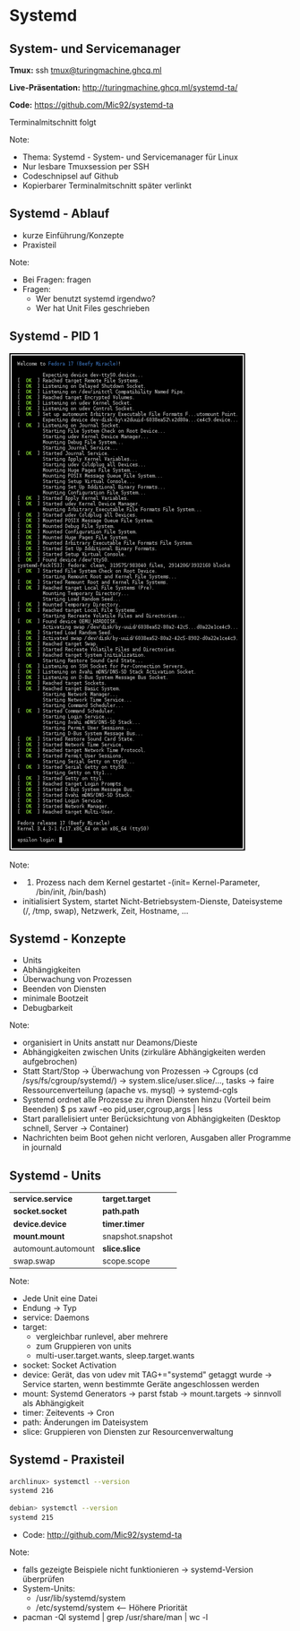 <!--
Multi-Monitor-Shortcuts:
Ctrl-O: Move Window to next screen
Mod4 + Control + j/k: Focus next/previous screen

reveal.js-Shortcuts:
o: Öffne Übersicht
s: Öffne Vortragsmonitor
-->

# Systemd
## System- und Servicemanager

**Tmux:** ssh tmux@turingmachine.ghcq.ml

**Live-Präsentation:** http://turingmachine.ghcq.ml/systemd-ta/

**Code:** https://github.com/Mic92/systemd-ta

Terminalmitschnitt folgt

Note:
- Thema: Systemd - System- und Servicemanager für Linux
- Nur lesbare Tmuxsession per SSH
- Codeschnipsel auf Github
- Kopierbarer Terminalmitschnitt später verlinkt


## Systemd - Ablauf
- kurze Einführung/Konzepte
- Praxisteil

Note:
- Bei Fragen: fragen
- Fragen:
  - Wer benutzt systemd irgendwo?
  - Wer hat Unit Files geschrieben


## Systemd - PID 1

<img src="img/boot.png" alt="Boot process">

Note:

- 1. Prozess nach dem Kernel gestartet -(init= Kernel-Parameter, /bin/init, /bin/bash)
- initialisiert System, startet Nicht-Betriebsystem-Dienste, Dateisysteme (/,
  /tmp, swap), Netzwerk, Zeit, Hostname, ...


## Systemd - Konzepte

- Units
- Abhängigkeiten
- Überwachung von Prozessen
- Beenden von Diensten
- minimale Bootzeit
- Debugbarkeit

Note:
- organisiert in Units anstatt nur Deamons/Dieste
- Abhängigkeiten zwischen Units (zirkuläre Abhängigkeiten werden aufgebrochen)
- Statt Start/Stop -> Überwachung von Prozessen
  -> Cgroups (cd /sys/fs/cgroup/systemd/)
  -> system.slice/user.slice/..., tasks
  -> faire Ressourcenverteilung (apache vs. mysql)
  -> systemd-cgls
- Systemd ordnet alle Prozesse zu ihren Diensten hinzu
  (Vorteil beim Beenden)
  $ ps xawf -eo pid,user,cgroup,args | less
- Start parallelisiert unter Berücksichtung von Abhängigkeiten (Desktop schnell,
  Server -> Container)
- Nachrichten beim Boot gehen nicht verloren, Ausgaben aller Programme in
  journald


## Systemd - Units

|                     |                   |
| --------------------| ------------------|
| **service.service** | **target.target** |
| **socket.socket**   | **path.path**     |
| **device.device**   | **timer.timer**   |
| **mount.mount**     | snapshot.snapshot |
| automount.automount | **slice.slice**   |
| swap.swap           | scope.scope       |

Note:
- Jede Unit eine Datei
- Endung -> Typ
- service: Daemons
- target:
  - vergleichbar runlevel, aber mehrere
  - zum Gruppieren von units
  - multi-user.target.wants, sleep.target.wants
- socket: Socket Activation
- device: Gerät, das von udev mit TAG+="systemd" getaggt wurde -> Service
  starten, wenn bestimmte Geräte angeschlossen werden
- mount: Systemd Generators -> parst fstab -> mount.targets -> sinnvoll als Abhängigkeit
- timer: Zeitevents -> Cron
- path: Änderungen im Dateisystem
- slice: Gruppieren von Diensten zur Resourcenverwaltung


## Systemd - Praxisteil

```bash
archlinux> systemctl --version
systemd 216
```

```bash
debian> systemctl --version
systemd 215
```

- Code: http://github.com/Mic92/systemd-ta

Note:
- falls gezeigte Beispiele nicht funktionieren -> systemd-Version überprüfen
- System-Units:
  - /usr/lib/systemd/system
  - /etc/systemd/system <-- Höhere Priorität
- pacman -Ql systemd | grep /usr/share/man | wc -l

<!--
[Service]
# keine Shell! -> Volle Pfade, Redirects oder Pipe werden NICHT unterstützt
ExecStart=/usr/bin/socat TCP-LISTEN:8888 'SYSTEM:echo Hello World'

host> systemctl start socat.service
host> systemctl status socat.service
● socat.service
   Loaded: loaded (/etc/systemd/system/socat.service; static) <- Pfad
   Active: active (running) since Sun 2014-10-26 10:40:41 CET; 1min 46s ago <- Startzeit, Laufzeit
 Main PID: 20362 (socat) <- Vaterprozess
   CGroup: /system.slice/socat.service
           └─20362 /usr/bin/socat TCP-LISTEN:8888 SYSTEM:echo Hello World <- Prozess
)
sudo ss -tlnp | grep -C3 8888
nc localhost 8888
host> systemctl status socat.service
-->

<!--
[Service]
ExecStart=/usr/bin/socat TCP-LISTEN:8888,reuseaddr 'SYSTEM:echo Hello World'
Restart=on-success # or always
-->

<!--
[Unit]
Description=Socat Greeting Service
Documentation=man:socat(1)

[Service]
ExecStart=/usr/bin/socat TCP-LISTEN:8888,reuseaddr 'SYSTEM:echo Hello World'
Restart=on-success # or always

[Install]
WantedBy=multi-user.target

host> systemctl enable socat
host> ls -la /etc/systemd/system/multi-user.target.wants/socat.service
host> systemctl status socat
host> sudo systemadm
-->

<!--
[Unit]
Description=Socat Greeting Service
Documentation=man:socat(1)

[Service]
ExecStart=/usr/bin/socat TCP-LISTEN:8888,reuseaddr 'SYSTEM:echo Hello World'
Restart=on-success # or always
User=nobody
Group=nobody

[Install]
WantedBy=multi-user.target
-->

<!--
host>cat /usr/local/bin/ifork
#!/usr/bin/python
import os, time, syslog

if os.fork() == 0:
   print("A new child ", os.getpid())
   while True:
        syslog.syslog("Spam the journal")
        time.sleep(1)
else:
   pids = (os.getpid(), newpid)
   print("parent: %d, child: %d" % pids)
   #time.sleep(3)
host> ps aux | grep 14651
host> journalctl -u ifork -f
host> cat /etc/systemd/system/ifork.service
[Service]
Type=forking
ExecStart=/usr/local/bin/ifork

[Install]
WantedBy=multi-user.target
host> systemctl start ifork
host> systemctl status ifork
time.sleep(5) -> parent
host> journalctl -u ifork -f
-->

<!--
host> cat /etc/systemd/system/network.service
[Unit]
Description=Network startup
Wants=network.target
Before=network.target

[Service]
Type=oneshot
RemainAfterExit=yes
EnvironmentFile=/etc/conf.d/network
ExecStart=/usr/bin/ip link set dev ${interface} up
ExecStart=/usr/bin/ip addr add ${address}/${netmask} dev ${interface}
ExecStart=/usr/bin/ip route add default via ${gateway} metric ${metric}

ExecStop=/usr/bin/ip addr flush dev ${interface}
ExecStop=/usr/bin/ip link set dev ${interface} down

[Install]
WantedBy=multi-user.target]

host> cat /etc/conf.d/network
interface=useless
address=192.168.1.2
netmask=24
gateway=192.168.1.1
metric=2048

# Zeigen: 1 Befehl schlägt fehl
-->

<!--
host> cat /etc/systemd/system/network.service
[Unit]
Description=Network startup
Wants=network.target
Before=network.target

[Service]
Type=oneshot
RemainAfterExit=yes
EnvironmentFile=/etc/conf.d/network@%i
ExecStart=/usr/bin/ip link set dev %i up
ExecStart=/usr/bin/ip addr add ${address}/${netmask} dev %i
ExecStart=/usr/bin/ip route add default via ${gateway} metric ${metric}
ExecStop=/usr/bin/ip addr flush dev %i
ExecStop=/usr/bin/ip link set dev %i down

[Install]
WantedBy=multi-user.target

host> cat /etc/conf.d/network@useless
address=192.168.1.2
netmask=24
gateway=192.168.1.1
metric=2048
-->

<!--
Andere Type ->
notify:
  - /usr/lib/systemd/system/systemd-networkd.service
  - capabilities
  - ProtectSystem -> /usr | /etc read-only
  - ProtectHome -> /home /run/usr ohne Zugriff
  - SystemCallFilter
  - PrivateTmp=
dbus:
  - /usr/lib/systemd/system/dnsmasq.service
-->

<!--
Cgroup Limits
cat /etc/systemd/system/forkbomb.service
[Service]
MemoryLimit=30M
CPUQuota=20%
OOMScoreAdjust=1000
ExecStart=/usr/bin/perl -e "fork while 1"

systemd-cgtop
-->

<!--
systemctl show mongodb
systemctl set-property --runtime mongodb.service "MemoryLimit=100M"
systemctl set-property mongodb "MemoryLimit=100M"
systemctl show mongodb | grep Memory
systemctl status mongodb
systemd-delta
systemd-delta /etc
-->

<!--
- Automatisch Komprimiert und Rotiert (Ringbuffer)
- Syslog, Stdout, dmesg, journal, remote
- indiziert
- Persistent in /var/log/journal sonst /run/log/journal
$ journalctl --file
$ journalctl -u <UNIT>
$ journalctl -u <UNIT> -n 100
$ journalctl -u <UNIT> -f
$ systemd-cat -t "mydaemon"
$ journalctl -o verbose -u sshd
$ journalctl \_EXE=/usr/bin/sshd
$ journalctl -o json -u sshd
$ journalctl --list-boots
$ journalctl -u sshd --since="-3 hours"
$ journalctl -p crit
-->

<!--
$ systemctl
$ systemctl --state failed
-->

<!--
virtualbox
nc -U /tmp/virtualbox-socket
2mal runter: systemd.confirm_spawn=1
3mal runter: systemd.unit=single
4mal runter: debug systemd.log_target=console console=ttyS0
-->

<!--
host> debootstrap --variant=buildd --include=vim,locales,htop,git,curl,dnsutils,openssh-server testing ~/debian
host> tree ~/debian
host> systemd-nspawn -D ~/debian
$ passwd
$ dpkg-reconfigure locales
host> systemd-nspawn -D ~/debian -b
$ machinectl -a show debian
$ machinectl login debian
$ nsenter --target <PID> --mount --uts --ipc --net --pid /bin/bash --login
$ apt-get install dbus  # logind
$ # restart
$ systemd-nspawn -D debian --network-veth
$ systemd-nspawn -D debian --private-network
$ ip a
host> ip a
-->

<!--
host> pacstrap -d arch base vim git htop dnsutils
host> tree ~/arch
host> systemd-nspawn -D ~/arch
host> systemd-nspawn -D ~/arch -b
-->
